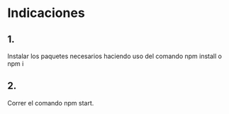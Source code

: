 # Indicaciones 

## 1.
Instalar los paquetes necesarios haciendo uso del comando npm install o npm i 

## 2.
Correr el comando npm start.

